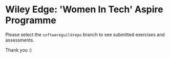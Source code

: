 # Wiley Edge: 'Women In Tech' Aspire Programme

Please select the `softwareguildrepo` branch to see submitted exercises and assessments.

Thank you :)
